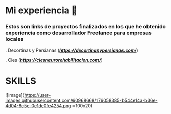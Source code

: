 # Mi experiencia 🚀

### Estos son links de proyectos finalizados en los que he obtenido experiencia como desarrollador Freelance para empresas locales

. Decortinas y Persianas (***https://decortinasypersianas.com/***)

. Cies (***https://ciesneurorehabilitacion.com/***)


# SKILLS
![image](https://user-images.githubusercontent.com/60968668/176058385-b544e14a-b36e-4d04-8c5e-0e1de0fe4254.png =100x20)

  
